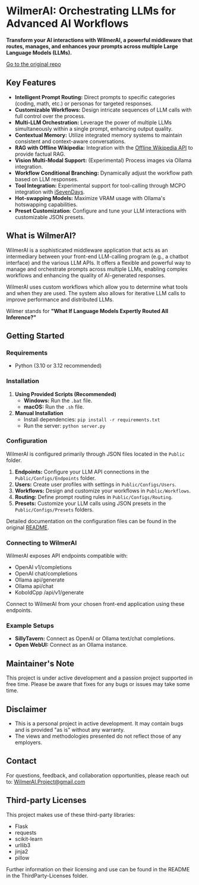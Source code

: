 # WilmerAI: Orchestrating LLMs for Advanced AI Workflows

**Transform your AI interactions with WilmerAI, a powerful middleware that routes, manages, and enhances your prompts across multiple Large Language Models (LLMs).**

[Go to the original repo](https://github.com/SomeOddCodeGuy/WilmerAI)

## Key Features

*   **Intelligent Prompt Routing:** Direct prompts to specific categories (coding, math, etc.) or personas for targeted responses.
*   **Customizable Workflows:** Design intricate sequences of LLM calls with full control over the process.
*   **Multi-LLM Orchestration:** Leverage the power of multiple LLMs simultaneously within a single prompt, enhancing output quality.
*   **Contextual Memory:** Utilize integrated memory systems to maintain consistent and context-aware conversations.
*   **RAG with Offline Wikipedia:** Integration with the [Offline Wikipedia API](https://github.com/SomeOddCodeGuy/OfflineWikipediaTextApi) to provide factual RAG.
*   **Vision Multi-Modal Support:** (Experimental) Process images via Ollama integration.
*   **Workflow Conditional Branching:** Dynamically adjust the workflow path based on LLM responses.
*   **Tool Integration:** Experimental support for tool-calling through MCPO integration with [iSevenDays](https://github.com/iSevenDays).
*   **Hot-swapping Models:** Maximize VRAM usage with Ollama's hotswapping capabilities.
*   **Preset Customization**: Configure and tune your LLM interactions with customizable JSON presets.

## What is WilmerAI?

WilmerAI is a sophisticated middleware application that acts as an intermediary between your front-end LLM-calling program (e.g., a chatbot interface) and the various LLM APIs. It offers a flexible and powerful way to manage and orchestrate prompts across multiple LLMs, enabling complex workflows and enhancing the quality of AI-generated responses.

WilmerAI uses custom workflows which allow you to determine what tools and when they are used. The system also allows for iterative LLM calls to improve performance and distributed LLMs.

Wilmer stands for **"What If Language Models Expertly Routed All Inference?"**

## Getting Started

### Requirements

*   Python (3.10 or 3.12 recommended)

### Installation

1.  **Using Provided Scripts (Recommended)**
    *   **Windows:** Run the `.bat` file.
    *   **macOS:** Run the `.sh` file.
2.  **Manual Installation**
    *   Install dependencies: `pip install -r requirements.txt`
    *   Run the server: `python server.py`

### Configuration

WilmerAI is configured primarily through JSON files located in the `Public` folder.

1.  **Endpoints:** Configure your LLM API connections in the `Public/Configs/Endpoints` folder.
2.  **Users:** Create user profiles with settings in `Public/Configs/Users`.
3.  **Workflows:** Design and customize your workflows in `Public/Workflows`.
4.  **Routing:** Define prompt routing rules in `Public/Configs/Routing`.
5.  **Presets:** Customize your LLM calls using JSON presets in the `Public/Configs/Presets` folders.

Detailed documentation on the configuration files can be found in the original [README](https://github.com/SomeOddCodeGuy/WilmerAI).

### Connecting to WilmerAI

WilmerAI exposes API endpoints compatible with:

*   OpenAI v1/completions
*   OpenAI chat/completions
*   Ollama api/generate
*   Ollama api/chat
*   KoboldCpp /api/v1/generate

Connect to WilmerAI from your chosen front-end application using these endpoints.

### Example Setups

*   **SillyTavern:** Connect as OpenAI or Ollama text/chat completions.
*   **Open WebUI:** Connect as an Ollama instance.

## Maintainer's Note

This project is under active development and a passion project supported in free time. Please be aware that fixes for any bugs or issues may take some time.

## Disclaimer

*   This is a personal project in active development. It may contain bugs and is provided "as is" without any warranty.
*   The views and methodologies presented do not reflect those of any employers.

## Contact

For questions, feedback, and collaboration opportunities, please reach out to: WilmerAI.Project@gmail.com

## Third-party Licenses

This project makes use of these third-party libraries:

*   Flask
*   requests
*   scikit-learn
*   urllib3
*   jinja2
*   pillow

Further information on their licensing and use can be found in the README in the ThirdParty-Licenses folder.